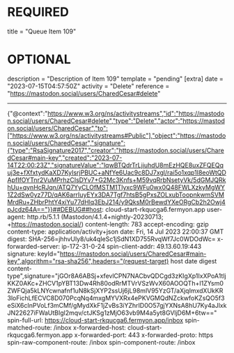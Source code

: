 
# REQUIRED
title = "Queue Item 109"
# OPTIONAL
description = "Description of Item 109"
template = "pending"
[extra]
date = "2023-07-15T04:57:50Z"
activity = "Delete"
reference = "https://mastodon.social/users/CharedCesar#delete"

---
{"@context":"https://www.w3.org/ns/activitystreams","id":"https://mastodon.social/users/CharedCesar#delete","type":"Delete","actor":"https://mastodon.social/users/CharedCesar","to":["https://www.w3.org/ns/activitystreams#Public"],"object":"https://mastodon.social/users/CharedCesar","signature":{"type":"RsaSignature2017","creator":"https://mastodon.social/users/CharedCesar#main-key","created":"2023-07-14T22:00:23Z","signatureValue":"lqwBTQdrTrLjiuhdU8mEzHQE8uxZFQEQquj3e+fXfxtydKaXD7KyIsrjPBUC+aNfYe6Uac9c8DJ7xgl/rai5o1xqp1I8eoWtQDApfIfOYTnr2VuMPrhzCIsDYv7+G2Mc3Knfs+M59vqRrbNsetyVk/5dGMJQRkhUu+qynHcRJqn/ATQ7YyCLOfMSTM1Tlyxc9WFu0wx0Q48FWLXzkyMgWY1Z2dSw0yz77D/qAK6arrIuyEYx3DA7Tgf7htsB5gPxsZOLxubToopnkwmSVMMrdRu+ZHbrPhtY4xiYu77dHlq3EbJ214/y9QksM0rBewdYXeORgCb2h2Owj4pJcdz64A=="}}##DEBUG##host: cloud-start-rkqucga6.fermyon.app
user-agent: http.rb/5.1.1 (Mastodon/4.1.4+nightly-20230713; +https://mastodon.social/)
content-length: 783
accept-encoding: gzip
content-type: application/activity+json
date: Fri, 14 Jul 2023 22:00:37 GMT
digest: SHA-256=jhhvUly8/uk4qIeSc1jSdN1XD755RvqWf7Jc0WDOdWc=
x-forwarded-server: ip-172-31-0-24
spin-client-addr: 49.13.60.19:443
signature: keyId="https://mastodon.social/users/CharedCesar#main-key",algorithm="rsa-sha256",headers="(request-target) host date digest content-type",signature="jGOr8A6ABSj+xfevlCPN7NACbvQDCgd3zKIgXp1IxXPoA1tljKKZ0AKc+ZHCV1pYBT13Dw4Rh80odRrMTVrVSzWvX60AOOQTh+I1ZYsm0ZWFQja5kLNYcwnafnf1uN8kSjXYP2ssUj6jL98mlV95YzGT/aXjqImxdXUkKR3loFichLfECVC8D070PcqNq4mxgMYVXRx4ePKVGMQdNZckwfoKZsQO5f3eSiX6cInPVoLf3mCMf/gMydXkF1jZvBs3iYZhrID0O57gjYXNsA8hU7Ky4aJlxkJN22627iFWaUtBIgl2mqv/ctJKSg1zMjO63vb9M4a5yt8GVljD6M+6tw=="
spin-full-url: https://cloud-start-rkqucga6.fermyon.app/inbox
spin-matched-route: /inbox
x-forwarded-host: cloud-start-rkqucga6.fermyon.app
x-forwarded-port: 443
x-forwarded-proto: https
spin-raw-component-route: /inbox
spin-component-route: /inbox

